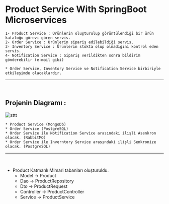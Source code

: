 # Product Service With SpringBoot Microservices

    1- Product Service : Ürünlerin oluşturulup görüntülendiği bir ürün kataloğu görevi gören servis. 
    2- Order Service : Ürünlerin sipariş edilebildiği servis.
    3- Inventory Service : Ürünlerin stokta olup olmadığını kontrol eden servis. 
    4- Notification Service : Sipariş verildikten sonra bildirim gönderebilir (e-mail gibi)

    * Order Service, Inventory Service ve Notification Service birbiriyle etkileşimde olacaklardır.

   <hr> <br>

 ## Projenin Diagramı : 
    
   ![sttt](https://user-images.githubusercontent.com/96151920/176319634-fc40477c-f40e-4304-bb74-555b03d5ed96.JPG)
    
    * Product Service (MongoDb)
    * Order Service (PostgreSQL)
    * Order Service ile Notification Service arasındaki ilişli Asenkron olacak. (RabbitMQ)
    * Order Service ile Inverntory Service arasındaki ilişli Senkronize olacak. (PostgreSQL)

<hr> <br>

* Product Katmanlı Mimari tabanları oluşturuldu. 
  * Model -> Product
  * Dao -> ProductRepository 
  * Dto -> ProductRequest
  * Controller -> ProductController
  * Service -> ProductService 
